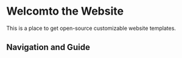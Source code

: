 # Welcomto the Website #
This is a place to get open-source customizable website templates.

## Navigation and Guide ##
